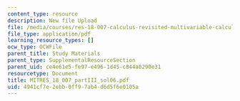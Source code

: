 ```yaml
---
content_type: resource
description: New file Upload
file: /media/courses/res-18-007-calculus-revisited-multivariable-calculus-fall-2011/4941cf7e2ebb0ff97ab4d6d5f6e0105a_MITRES_18_007_partIII_sol06.pdf
file_type: application/pdf
learning_resource_types: []
ocw_type: OCWFile
parent_title: Study Materials
parent_type: SupplementalResourceSection
parent_uid: ce4e61e5-fe97-e496-1d45-c844a0290e31
resourcetype: Document
title: MITRES_18_007_partIII_sol06.pdf
uid: 4941cf7e-2ebb-0ff9-7ab4-d6d5f6e0105a
---
```

